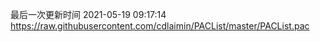 最后一次更新时间 2021-05-19 09:17:14
https://raw.githubusercontent.com/cdlaimin/PACList/master/PACList.pac

